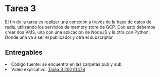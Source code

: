# Tarea 3
El fin de la tarea es realizar una conexión a través de la base de datos de redis, utilizando los servicios de memory store de GCP. Con esto debemos crear dos VMS, una con una aplicacion de NodeJS y la otra con Python. Donde una va a ser el publicador y otra el subscriptor

## Entregables
<li>Código fuente: se encuentra en las carpetas pub y sub
<li> Video explicativo: <a href='https://youtu.be/2RSBTvf2-bY'> Tarea 3 202111478</a>
  
